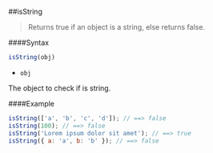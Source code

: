 ##isString
>Returns true if an object is a string, else returns false.

####Syntax
```js
isString(obj)
```

- <code>obj</code>

The object to check if is string.

####Example
```js
isString(['a', 'b', 'c', 'd']); // ==> false
isString(100); // ==> false
isString('Lorem ipsum dolor sit amet'); // ==> true
isString({ a: 'a', b: 'b' }); // ==> false
```